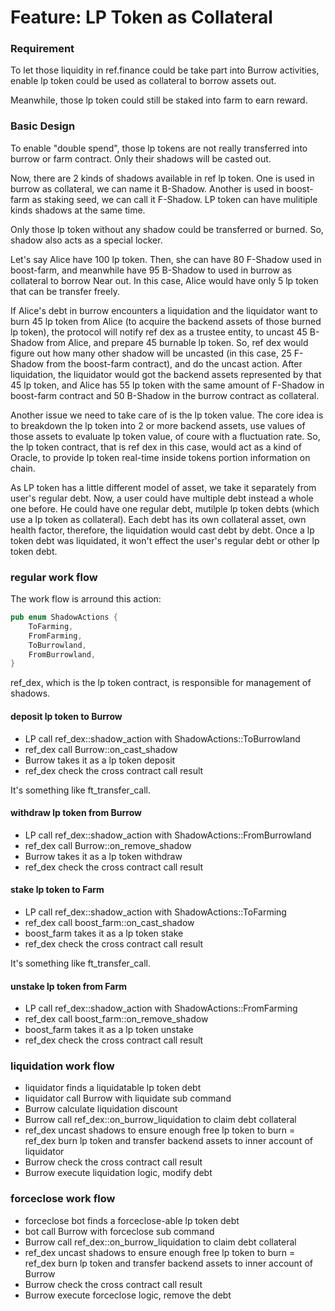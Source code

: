 # Feature: LP Token as Collateral

### Requirement
To let those liquidity in ref.finance could be take part into Burrow activities, enable lp token could be used as collateral to borrow assets out.    

Meanwhile, those lp token could still be staked into farm to earn reward.

### Basic Design
To enable "double spend", those lp tokens are not really transferred into burrow or farm contract. Only their shadows will be casted out.  

Now, there are 2 kinds of shadows available in ref lp token. One is used in burrow as collateral, we can name it B-Shadow. Another is used in boost-farm as staking seed, we can call it F-Shadow. LP token can have mulitiple kinds shadows at the same time.  

Only those lp token without any shadow could be transferred or burned. So, shadow also acts as a special locker.  

Let's say Alice have 100 lp token. Then, she can have 80 F-Shadow used in boost-farm, and meanwhile have 95 B-Shadow to used in burrow as collateral to borrow Near out. In this case, Alice would have only 5 lp token that can be transfer freely.  

If Alice's debt in burrow encounters a liquidation and the liquidator want to burn 45 lp token from Alice (to acquire the backend assets of those burned lp token), the protocol will notify ref dex as a trustee entity, to uncast 45 B-Shadow from Alice, and prepare 45 burnable lp token. So, ref dex would figure out how many other shadow will be uncasted (in this case, 25 F-Shadow from the boost-farm contract), and do the uncast action. After liquidation, the liquidator would got the backend assets represented by that 45 lp token, and Alice has 55 lp token with the same amount of F-Shadow in boost-farm contract and 50 B-Shadow in the burrow contract as collateral.  

Another issue we need to take care of is the lp token value. The core idea is to breakdown the lp token into 2 or more backend assets, use values of those assets to evaluate lp token value, of coure with a fluctuation rate. So, the lp token contract, that is ref dex in this case, would act as a kind of Oracle, to provide lp token real-time inside tokens portion information on chain. 

As LP token has a little different model of asset, we take it separately from user's regular debt. Now, a user could have multiple debt instead a whole one before. He could have one regular debt, mutilple lp token debts (which use a lp token as collateral). Each debt has its own collateral asset, own health factor, therefore, the liquidation would cast debt by debt. Once a lp token debt was liquidated, it won't effect the user's regular debt or other lp token debt.

### regular work flow
The work flow is arround this action:
```rust
pub enum ShadowActions {
    ToFarming,
    FromFarming,
    ToBurrowland,
    FromBurrowland,
}
```
ref_dex, which is the lp token contract, is responsible for management of shadows.

#### deposit lp token to Burrow

- LP call ref_dex::shadow_action with ShadowActions::ToBurrowland
- ref_dex call Burrow::on_cast_shadow
- Burrow takes it as a lp token deposit
- ref_dex check the cross contract call result  

It's something like ft_transfer_call.

#### withdraw lp token from Burrow
- LP call ref_dex::shadow_action with ShadowActions::FromBurrowland
- ref_dex call Burrow::on_remove_shadow
- Burrow takes it as a lp token withdraw
- ref_dex check the cross contract call result  

#### stake lp token to Farm

- LP call ref_dex::shadow_action with ShadowActions::ToFarming
- ref_dex call boost_farm::on_cast_shadow
- boost_farm takes it as a lp token stake
- ref_dex check the cross contract call result  

It's something like ft_transfer_call.

#### unstake lp token from Farm
- LP call ref_dex::shadow_action with ShadowActions::FromFarming
- ref_dex call boost_farm::on_remove_shadow
- boost_farm takes it as a lp token unstake
- ref_dex check the cross contract call result  

### liquidation work flow
- liquidator finds a liquidatable lp token debt
- liquidator call Burrow with liquidate sub command
- Burrow calculate liquidation discount 
- Burrow call ref_dex::on_burrow_liquidation to claim debt collateral
- ref_dex uncast shadows to ensure enough free lp token to burn
= ref_dex burn lp token and transfer backend assets to inner account of liquidator
- Burrow check the cross contract call result
- Burrow execute liquidation logic, modify debt

### forceclose work flow
- forceclose bot finds a forceclose-able lp token debt
- bot call Burrow with forceclose sub command
- Burrow call ref_dex::on_burrow_liquidation to claim debt collateral
- ref_dex uncast shadows to ensure enough free lp token to burn
= ref_dex burn lp token and transfer backend assets to inner account of Burrow
- Burrow check the cross contract call result
- Burrow execute forceclose logic, remove the debt